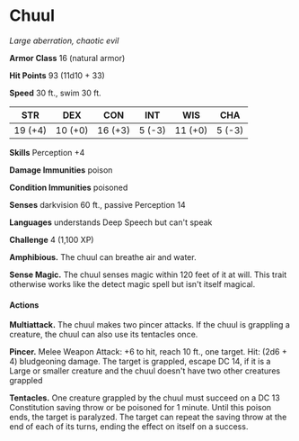 # Chuul
*Large aberration, chaotic evil*

**Armor Class** 16 (natural armor)

**Hit Points** 93 (11d10 + 33)

**Speed** 30 ft., swim 30 ft.

**STR**|**DEX**|**CON**|**INT**|**WIS**|**CHA**
-------|-------|-------|-------|-------|-------
19 (+4)|10 (+0)|16 (+3)|5 (-3) |11 (+0)|5 (-3)

**Skills** Perception +4

**Damage Immunities** poison

**Condition Immunities** poisoned

**Senses** darkvision 60 ft., passive Perception 14

**Languages** understands Deep Speech but can't speak

**Challenge** 4 (1,100 XP)

**Amphibious.** The chuul can breathe air and water.

**Sense Magic.** The chuul senses magic within 120 feet of it at will. This trait otherwise works like the detect magic spell but isn't itself magical.

#### Actions
**Multiattack.** The chuul makes two pincer attacks. If the chuul is grappling a creature, the chuul can also use its tentacles once.

**Pincer.** Melee Weapon Attack: +6 to hit, reach 10 ft., one target. Hit: (2d6 + 4) bludgeoning damage. The target is grappled, escape DC 14, if it is a Large or smaller creature and the chuul doesn't have two other creatures grappled

**Tentacles.** One creature grappled by the chuul must succeed on a DC 13 Constitution saving throw or be poisoned for 1 minute. Until this poison ends, the target is paralyzed. The target can repeat the saving throw at the end of each of its turns, ending the effect on itself on a success.
